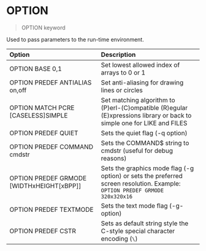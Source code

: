 # OPTION

> OPTION keyword

Used to pass parameters to the run-time environment.

| Option | Description |
|:---|:---|
| OPTION BASE 0,1                           | Set lowest allowed index of arrays to 0 or 1 |
| OPTION PREDEF ANTIALIAS on,off            | Set anti-aliasing for drawing lines or circles |
| OPTION MATCH PCRE [CASELESS]SIMPLE        | Set matching algorithm to (P)erl-(C)ompatible (R)egular (E)xpressions library or back to simple one for LIKE and FILES 
| OPTION PREDEF QUIET                       | Sets the quiet flag (-q option)
| OPTION PREDEF COMMAND cmdstr              | Sets the COMMAND$ string to cmdstr (useful for debug reasons)
| OPTION PREDEF GRMODE [WIDTHxHEIGHT[xBPP]] | Sets the graphics mode flag (-g option) or sets the preferred screen resolution. Example: `OPTION PREDEF GRMODE 320x320x16`
| OPTION PREDEF TEXTMODE                    | Sets the text mode flag (-g- option) 
| OPTION PREDEF CSTR                        | Sets as default string style the C-style special character encoding (`\`)

